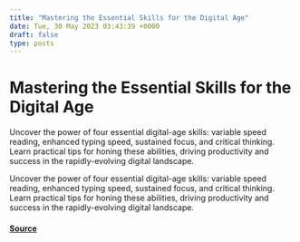 ```yaml
---
title: "Mastering the Essential Skills for the Digital Age"
date: Tue, 30 May 2023 03:43:39 +0000
draft: false
type: posts
---
```

# Mastering the Essential Skills for the Digital Age





Uncover the power of four essential digital-age skills: variable speed reading, enhanced typing speed, sustained focus, and critical thinking. Learn practical tips for honing these abilities, driving productivity and success in the rapidly-evolving digital landscape.

Uncover the power of four essential digital-age skills: variable speed reading, enhanced typing speed, sustained focus, and critical thinking. Learn practical tips for honing these abilities, driving productivity and success in the rapidly-evolving digital landscape.

#### [Source](https://blog.anantshri.info/mastering-the-essential-skills-for-the-digital-age/)

